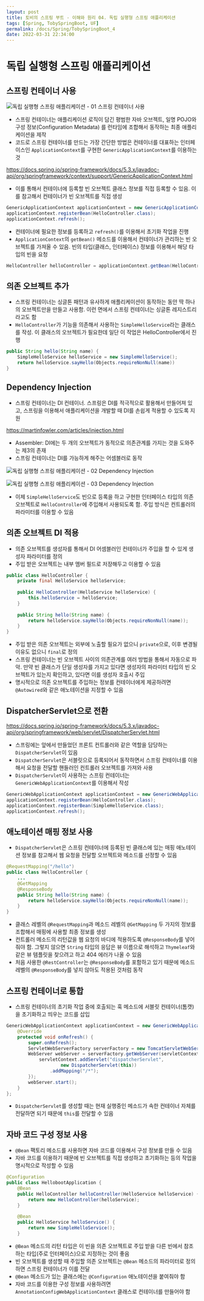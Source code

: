 ```yaml
---
layout: post
title: 토비의 스프링 부트 - 이해와 원리 04. 독립 실행형 스프링 애플리케이션
tags: [Spring, TobySpringBoot, UF]
permalink: /docs/Spring/TobySpringBoot_4
date: 2022-03-31 22:34:00
---
```

# 독립 실행형 스프링 애플리케이션
## 스프링 컨테이너 사용
![독립 실행형 스프링 애플리케이션 - 01  스프링 컨테이너 사용](https://user-images.githubusercontent.com/52024566/229534638-0b65ce10-2a73-4cc9-8b05-7024c5e0e771.png)

- 스프링 컨테이너는 애플리케이션 로직이 담긴 평범한 자바 오브젝트, 일명 POJO와 구성 정보(Configuration Metadata) 를 런타임에 조합해서 동작하는 최종 애플리케이션을 제작
- 코드로 스프링 컨테이너를 만드는 가장 간단한 방법은 컨테이너를 대표하는 인터페이스인 `ApplicationContext`를 구현한 `GenericApplicationContext`를 이용하는 것

https://docs.spring.io/spring-framework/docs/5.3.x/javadoc-api/org/springframework/context/support/GenericApplicationContext.html

- 이를 통해서 컨테이너에 등록할 빈 오브젝트 클래스 정보를 직접 등록할 수 있음. 이를 참고해서 컨테이너가 빈 오브젝트를 직접 생성

```java
GenericApplicationContext applicationContext = new GenericApplicationContext();
applicationContext.registerBean(HelloController.class);
applicationContext.refresh();
```

- 컨테이너에 필요한 정보를 등록하고 `refresh()`를 이용해서 초기화 작업을 진행
- `ApplicationContext`의 `getBean()` 메소드를 이용해서 컨테이너가 관리하는 빈 오브젝트를 가져올 수 있음. 빈의 타입(클래스, 인터페이스) 정보를 이용해서 해당 타입의 빈을 요청

```java
HelloController helloController = applicationContext.getBean(HelloController.class);
```
## 의존 오브젝트 추가
- 스프링 컨테이너는 싱글톤 패턴과 유사하게 애플리케이션이 동작하는 동안 딱 하나의 오브젝트만을 만들고 사용함. 이런 면에서 스프링 컨테이너는 싱글톤 레지스트리라고도 함
- `HelloController`가 기능을 의존해서 사용하는 `SimpleHelloService`라는 클래스를 작성. 이 클래스의 오브젝트가 필요한데 일단 이 작업은 HelloController에서 진행

```java
public String hello(String name) {
    SimpleHelloService helloService = new SimpleHelloService();
    return helloService.sayHello(Objects.requireNonNull(name))
}
```
## Dependency Injection
- 스프링 컨테이너는 DI 컨테이너. 스프링은 DI를 적극적으로 활용해서 만들어져 있고, 스프링을 이용해서 애플리케이션을 개발할 때 DI를 손쉽게 적용할 수 있도록 지원

https://martinfowler.com/articles/injection.html

- Assembler: DI에는 두 개의 오브젝트가 동적으로 의존관계를 가지는 것을 도와주는 제3의 존재
- 스프링 컨테이너는 DI를 가능하게 해주는 어셈블러로 동작

![독립 실행형 스프링 애플리케이션 - 02  Dependency Injection](https://user-images.githubusercontent.com/52024566/229536427-008c8cd7-e4a8-4771-9dd1-17674d4bc0a8.png)

![독립 실행형 스프링 애플리케이션 - 03  Dependency Injection](https://user-images.githubusercontent.com/52024566/229536433-a190314b-9508-4044-b243-a591d8afcf43.png)

- 이제 `SimpleHelloService`도 빈으로 등록을 하고 구현한 인터페이스 타입의 의존 오브젝트로 `HelloController`에 주입해서 사용되도록 함. 주입 방식은 컨트롤러의 파라미터를 이용할 수 있음
## 의존 오브젝트 DI 적용
- 의존 오브젝트를 생성자를 통해서 DI 어셈블러인 컨테이너가 주입을 할 수 있게 생성자 파라미터를 정의
- 주입 받은 오브젝트는 내부 멤버 필드로 저장해두고 이용할 수 있음

```java
public class HelloController {
    private final HelloService helloService;
  
    public HelloController(HelloService helloService) {
        this.helloService = helloService;
    }
  
    public String hello(String name) {
        return helloService.sayHello(Objects.requireNonNull(name));
    }
}
```

- 주입 받은 의존 오브젝트는 외부에 노출할 필요가 없으니 `private`으로, 이후 변경될 이유도 없으니 `final`로 정의
- 스프링 컨테이너는 빈 오브젝트 사이의 의존관계를 여러 방법을 통해서 자동으로 파악. 만약 빈 클래스가 단일 생성자를 가지고 있다면 생성자의 파라미터 타입의 빈 오브젝트가 있는지 확인하고, 있다면 이를 생성자 호출시 주입
- 명시적으로 의존 오브젝트를 주입하는 정보를 컨테이너에게 제공하려면 `@Autowired`와 같은 애노테이션을 지정할 수 있음
## DispatcherServlet으로 전환
https://docs.spring.io/spring-framework/docs/5.3.x/javadoc-api/org/springframework/web/servlet/DispatcherServlet.html

- 스프링에는 앞에서 만들었던 프론트 컨트롤러와 같은 역할을 담당하는 `DispatcherServlet`이 있음
- `DispatcherServlet`은 서블릿으로 등록되어서 동작하면서 스프링 컨테이너를 이용해서 요청을 전달할 핸들러인 컨트롤러 오브젝트를 가져와 사용
- `DispatcherServlet`이 사용하는 스프링 컨테이너는 `GenericWebApplicationContext`를 이용해서 작성

```java
GenericWebApplicationContext applicationContext = new GenericWebApplicationContext();
applicationContext.registerBean(HelloController.class);
applicationContext.registerBean(SimpleHelloService.class);
applicationContext.refresh();
```
## 애노테이션 매핑 정보 사용
- `DispatcherServlet`은 스프링 컨테이너에 등록된 빈 클래스에 있는 매핑 애노테이션 정보를 참고해서 웹 요청을 전달할 오브젝트와 메소드를 선정할 수 있음

```java
@RequestMapping("/hello")
public class HelloController {
    ...
    @GetMapping
    @ResponseBody
    public String hello(String name) {
        return helloService.sayHello(Objects.requireNonNull(name));
    }
}
```

- 클래스 레벨의 `@RequestMapping`과 메소드 레벨의 `@GetMapping` 두 가지의 정보를 조합해서 매핑에 사용할 최종 정보를 생성
- 컨트롤러 메소드의 리턴값을 웹 요청의 바디에 적용하도록 `@ResponseBody`를 넣어줘야 함. 그렇지 않으면 `String` 타입의 응답은 뷰 이름으로 해석하고 `Thymeleaf`와 같은 뷰 템플릿을 찾으려고 하고 404 에러가 나올 수 있음
- 처음 사용한 `@RestController`는 `@ResponseBody`를 포함하고 있기 때문에 메소드 레벨의 `@ResponseBody`를 넣지 않아도 적용된 것처럼 동작
## 스프링 컨테이너로 통합
- 스프링 컨테이너의 초기화 작업 중에 호출되는 훅 메소드에 서블릿 컨테이너(톰캣)을 초기화하고 띄우는 코드를 삽입

```java
GenericWebApplicationContext applicationContext = new GenericWebApplicationContext() {
    @Override
    protected void onRefresh() {
        super.onRefresh();
        ServletWebServerFactory serverFactory = new TomcatServletWebServerFactory();
        WebServer webServer = serverFactory.getWebServer(servletContext -> {
            servletContext.addServlet("dispatcherServlet",
                    new DispatcherServlet(this))
                .addMapping("/*");
        });
        webServer.start();
    }
};
```

- `DispatcherServlet`를 생성할 때는 현재 실행중인 메소드가 속한 컨테이너 자체를 전달하면 되기 때문에 `this`를 전달할 수 있음
## 자바 코드 구성 정보 사용
- `@Bean` 팩토리 메소드를 사용하면 자바 코드를 이용해서 구성 정보를 만들 수 있음
- 자바 코드를 이용하기 때문에 빈 오브젝트를 직접 생성하고 초기화하는 등의 작업을 명시적으로 작성할 수 있음

```java
@Configuration
public class HellobootApplication {
    @Bean
    public HelloController helloController(HelloService helloService) {
        return new HelloController(helloService);
    }
  
    @Bean
    public HelloService helloService() {
        return new SimpleHelloService();
    }
```

- `@Bean` 메소드의 리턴 타입은 이 빈을 의존 오브젝트로 주입 받을 다른 빈에서 참조하는 타입(주로 인터페이스)으로 지정하는 것이 좋음
- 빈 오브젝트를 생성할 때 주입할 의존 오브젝트는 `@Bean` 메소드의 파라미터로 정의하면 스프링 컨테이너가 이를 전달
- `@Bean` 메소드가 있는 클래스에는 `@Configuration` 애노테이션을 붙여줘야 함
- 자바 코드를 이용한 구성 정보를 사용하려면 `AnnotationConfigWebApplicationContext` 클래스로 컨테이너를 만들어야 함